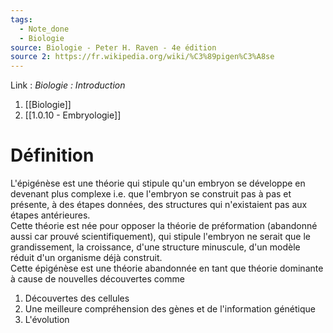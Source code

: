 ```yaml
---
tags:
  - Note_done
  - Biologie
source: Biologie - Peter H. Raven - 4e édition
source 2: https://fr.wikipedia.org/wiki/%C3%89pigen%C3%A8se
---
```


Link :
_Biologie : Introduction_
1. [[Biologie]]
2. [[1.0.10 - Embryologie]]

# Définition
L'épigénèse est une théorie qui stipule qu'un embryon se développe en devenant plus complexe i.e. que l'embryon se construit pas à pas et présente, à des étapes données, des structures qui n'existaient pas aux étapes antérieures. 
\
Cette théorie est née pour opposer la théorie de préformation (abandonné aussi car prouvé scientifiquement), qui stipule l'embryon ne serait que le grandissement, la croissance, d'une structure minuscule, d'un modèle  réduit d'un organisme déjà construit.
\
Cette épigénèse est une théorie abandonnée en tant que théorie dominante à cause de nouvelles découvertes comme 
1. Découvertes des cellules
2. Une meilleure compréhension des gènes et de l'information génétique 
3. L'évolution 